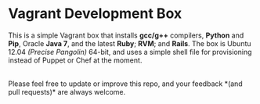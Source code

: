 Vagrant Development Box
==================
This is a simple Vagrant box that installs **gcc/g++** compilers, **Python** and **Pip**, Oracle **Java 7**, and the latest **Ruby**; **RVM**; and **Rails**. The box is Ubuntu 12.04 *(Precise Pangolin)* 64-bit, and uses a simple shell file for provisioning instead of Puppet or Chef at the moment.

<br />
Please feel free to update or improve this repo, and your feedback *(and pull requests)* are always welcome.
